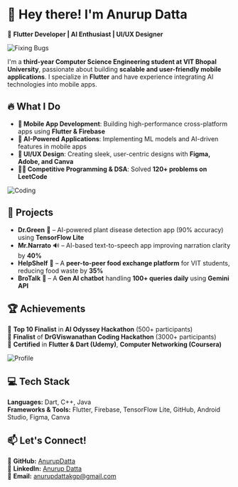 # 👋 Hey there! I'm Anurup Datta  
🚀 **Flutter Developer | AI Enthusiast | UI/UX Designer**  

![Fixing Bugs](https://media.giphy.com/media/iIqmM5tTjmpOB9mpbn/giphy.gif)  
 

I'm a **third-year Computer Science Engineering student at VIT Bhopal University**, passionate about building **scalable and user-friendly mobile applications**. I specialize in **Flutter** and have experience integrating AI technologies into mobile apps.  

## 🔥 What I Do  
- **📱 Mobile App Development**: Building high-performance cross-platform apps using **Flutter & Firebase**  
- **🧠 AI-Powered Applications**: Implementing ML models and AI-driven features in mobile apps  
- **🎨 UI/UX Design**: Creating sleek, user-centric designs with **Figma, Adobe, and Canva**  
- **👨‍💻 Competitive Programming & DSA**: Solved **120+ problems on LeetCode**  

![Coding](https://media.giphy.com/media/qgQUggAC3Pfv687qPC/giphy.gif)  

## 🚀 Projects  
- **Dr.Green** 🌱 – AI-powered plant disease detection app (90% accuracy) using **TensorFlow Lite**  
- **Mr.Narrato** 🔊 – AI-based text-to-speech app improving narration clarity by **40%**  
- **HelpShelf** 🍔 – A **peer-to-peer food exchange platform** for VIT students, reducing food waste by **35%**  
- **BroTalk** 🤖 – A **Gen AI chatbot** handling **100+ queries daily** using **Gemini API**  

## 🏆 Achievements  
🏅 **Top 10 Finalist** in **AI Odyssey Hackathon** (500+ participants)  
🥇 **Finalist** of **DrGViswanathan Coding Hackathon** (3000+ participants)  
📜 **Certified** in **Flutter & Dart (Udemy)**, **Computer Networking (Coursera)**  

![Profile](https://media.giphy.com/media/26AHONQ79FdWZhAI0/giphy.gif) 

## 💻 Tech Stack  
**Languages:** Dart, C++, Java  
**Frameworks & Tools:** Flutter, Firebase, TensorFlow Lite, GitHub, Android Studio, Figma, Canva  

## 📫 Let's Connect!  
🔗 **GitHub:** [AnurupDatta](https://github.com/AnurupDatta)  
💼 **LinkedIn:** [Anurup Datta](https://www.linkedin.com/in/anurup-datta-1ab634251/)  
📧 **Email:** anurupdattakgp@gmail.com  
